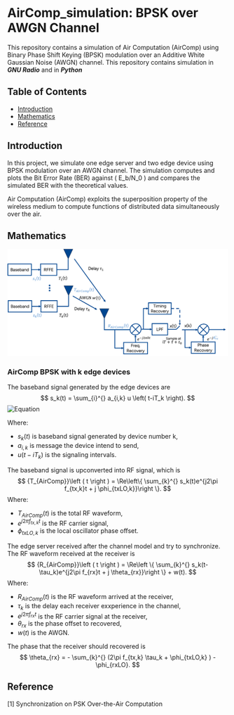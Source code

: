 # AirComp_simulation: BPSK over AWGN Channel

This repository contains a simulation of Air Computation (AirComp) using Binary Phase Shift Keying (BPSK) modulation over an Additive White Gaussian Noise (AWGN) channel. This repository contains simulation in ***GNU Radio*** and in ***Python***

## Table of Contents
- [Introduction](#introduction)
- [Mathematics](#Mathematics)
- [Reference](#Reference)

## Introduction
In this project, we simulate one edge server and two edge device using BPSK modulation over an AWGN channel. The simulation computes and plots the Bit Error Rate (BER) against \( E_b/N_0 \) and compares the simulated BER with the theoretical values.

Air Computation (AirComp) exploits the superposition property of the wireless medium to compute functions of distributed data simultaneously over the air.

## Mathematics

![TXRX_math_model](images/txrx_math.png)

### AirComp BPSK with k edge devices
The baseband signal generated by the edge devices are
$$
s_k(t) = \sum_{i}^{} a_{i,k} u \left( t-iT_k \right).
$$
![Equation](https://quicklatex.com/cache3/0b/ql_a79efa32af88754c13c3e01a7647c80b_l3.png)


Where:
- $s_k(t)$ is baseband signal generated by device number k,
- $a_{i,k}$ is message the device intend to send,
- $u(t-iT_{k})$ is the signaling intervals.

The baseband signal is upconverted into RF signal, which is
$$
{T_{AirComp}}\left ( t \right ) = \Re\left\{ \sum_{k}^{} s_k(t)e^{j2\pi f_{tx,k}t + j \phi_{txLO,k}}\right \}.
$$
Where:
- $T_{AirComp}(t)$ is the total RF waveform,
- $e^{j2\pi f_{tx,k}t}$ is the RF carrier signal,
- $\phi_{txLO,k}$ is the local oscillator phase offset.

The edge server received after the channel model and try to synchronize. The RF waveform received at the receiver is
$$
{R_{AirComp}}\left ( t \right ) = \Re\left \{ \sum_{k}^{} s_k(t-\tau_k)e^{j2\pi f_{rx}t + j \theta_{rx}}\right \} + w(t).
$$
Where:
- $R_{AirComp}(t)$ is the RF waveform arrived at the receiver,
- $\tau_k$ is the delay each receiver exxperience in the channel,
- $e^{j2\pi f_{rx}t}$ is the RF carrier signal at the receiver,
- $\theta_{rx}$ is the phase offset to recovered,
- $w(t)$ is the AWGN.

The phase that the receiver should recovered is
$$
\theta_{rx} = - \sum_{k}^{}  (2\pi f_{tx,k} \tau_k + \phi_{txLO,k} ) - \phi_{rxLO}.
$$

## Reference
[1] Synchronization on PSK Over-the-Air Computation